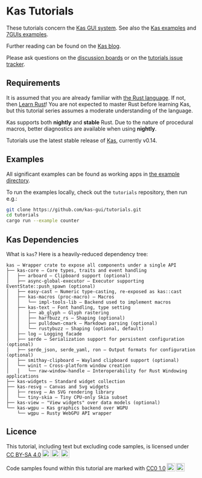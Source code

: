 # Kas Tutorials

These tutorials concern the [Kas GUI system](https://github.com/kas-gui/kas).
See also the [Kas examples](https://github.com/kas-gui/kas/tree/master/kas-wgpu/examples)
and [7GUIs examples](https://github.com/kas-gui/7guis/).

Further reading can be found on the [Kas blog](https://kas-gui.github.io/blog/).

Please ask questions on the [discussion boards](https://github.com/kas-gui/tutorials/discussions/)
or on the [tutorials issue tracker](https://github.com/kas-gui/tutorials/discussions/1).

## Requirements

It is assumed that you are already familiar with [the Rust language](https://www.rust-lang.org/).
If not, then [Learn Rust](https://www.rust-lang.org/learn)!
You are not expected to master Rust before learning Kas, but this tutorial
series assumes a moderate understanding of the language.

Kas supports both **nightly** and **stable** Rust. Due to the nature of
procedural macros, better diagnostics are available when using **nightly**.

Tutorials use the latest stable release of [Kas](https://github.com/kas-gui/kas),
currently v0.14.

## Examples

All significant examples can be found as working apps in [the example directory](https://github.com/kas-gui/tutorials/tree/master/examples).

To run the examples locally, check out the `tutorials` repository, then run e.g.:
```sh
git clone https://github.com/kas-gui/tutorials.git
cd tutorials
cargo run --example counter
```

## Kas Dependencies

What is `kas`? Here is a heavily-reduced dependency tree:
```plain
kas — Wrapper crate to expose all components under a single API
├── kas-core — Core types, traits and event handling
│   ├── arboard — Clipboard support (optional)
│   ├── async-global-executor — Executor supporting EventState::push_spawn (optional)
│   ├── easy-cast — Numeric type-casting, re-exposed as kas::cast
│   ├── kas-macros (proc-macro) — Macros
│   │   └── impl-tools-lib — Backend used to implement macros
│   ├── kas-text — Font handling, type setting
│   │   ├── ab_glyph — Glyph rastering
│   │   ├── harfbuzz_rs — Shaping (optional)
│   │   ├── pulldown-cmark — Markdown parsing (optional)
│   │   └── rustybuzz — Shaping (optional, default)
│   ├── log — Logging facade
│   ├── serde — Serialization support for persistent configuration (optional)
│   ├── serde_json, serde_yaml, ron — Output formats for configuration (optional)
│   ├── smithay-clipboard — Wayland clipboard support (optional)
│   └── winit — Cross-platform window creation
│   │   └── raw-window-handle — Interoperability for Rust Windowing applications
├── kas-widgets — Standard widget collection
├── kas-resvg — Canvas and Svg widgets
│   ├── resvg — An SVG rendering library
│   └── tiny-skia — Tiny CPU-only Skia subset
├── kas-view — "View widgets" over data models (optional)
└── kas-wgpu — Kas graphics backend over WGPU
    └── wgpu — Rusty WebGPU API wrapper
```


## Licence

<p xmlns:cc="http://creativecommons.org/ns#" xmlns:dct="http://purl.org/dc/terms/"><span property="dct:title">This tutorial, including text but excluding code samples, </span> is licensed under <a href="http://creativecommons.org/licenses/by-sa/4.0/?ref=chooser-v1" target="_blank" rel="license noopener noreferrer" style="display:inline-block;">CC BY-SA 4.0<img style="height:22px!important;margin-left:3px;vertical-align:text-bottom;" src="https://mirrors.creativecommons.org/presskit/icons/cc.svg?ref=chooser-v1"><img style="height:22px!important;margin-left:3px;vertical-align:text-bottom;" src="https://mirrors.creativecommons.org/presskit/icons/by.svg?ref=chooser-v1"><img style="height:22px!important;margin-left:3px;vertical-align:text-bottom;" src="https://mirrors.creativecommons.org/presskit/icons/sa.svg?ref=chooser-v1"></a></p> 

<p xmlns:cc="http://creativecommons.org/ns#" xmlns:dct="http://purl.org/dc/terms/"><span property="dct:title">Code samples found within this tutorial</span> are marked with <a href="http://creativecommons.org/publicdomain/zero/1.0?ref=chooser-v1" target="_blank" rel="license noopener noreferrer" style="display:inline-block;">CC0 1.0<img style="height:22px!important;margin-left:3px;vertical-align:text-bottom;" src="https://mirrors.creativecommons.org/presskit/icons/cc.svg?ref=chooser-v1"><img style="height:22px!important;margin-left:3px;vertical-align:text-bottom;" src="https://mirrors.creativecommons.org/presskit/icons/zero.svg?ref=chooser-v1"></a></p> 
